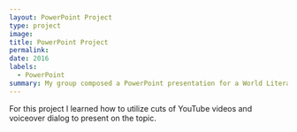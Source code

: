 ```yaml
---
layout: PowerPoint Project
type: project
image: 
title: PowerPoint Project
permalink:
date: 2016
labels:
  - PowerPoint
summary: My group composed a PowerPoint presentation for a World Literature class.
---
```



For this project I learned how to utilize cuts of YouTube videos and voiceover dialog to present on the topic.
